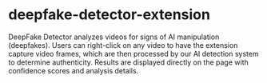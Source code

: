 # deepfake-detector-extension
DeepFake Detector analyzes videos for signs of AI manipulation (deepfakes). Users can right-click on any video to have the extension capture video frames, which are then processed by our AI detection system to determine authenticity. Results are displayed directly on the page with confidence scores and analysis details.
